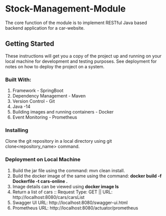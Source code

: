 # Stock-Management-Module
The core function of the module is to implement RESTful Java based backend application for a car-website.

## Getting Started
These instructions will get you a copy of the project up and running on your local machine for development and testing purposes. See deployment for notes on how to deploy the project on a system.


### Built With:
1. Framework - SpringBoot
2. Dependency Management - Maven
3. Version Control - Git
4. Java -14  
5. Building images and running containers - Docker
6. Event Monitoring - Prometheus

### Installing

Clone the git repository in a local directory using git clone<repository_name> command.


### Deployment on Local Machine
1. Build the jar file using the command: mvn clean install.
2. Build the docker image of the same using the command: <B> docker build -f Dockerfile -t cars-online .</B>
3. Image details can be viewed using <B> docker image ls </B>
4. Return a list of cars :: Request Type: GET || URL: http://localhost:8080/cars/carsList  
5. Swagger UI URL: http://localhost:8080/swagger-ui.html  
6. Prometheus URL: http://localhost:8080/actuator/prometheus   
